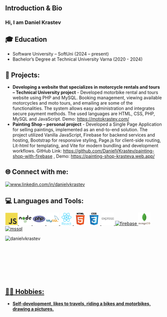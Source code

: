 ## Introduction & Bio
### Hi, I am Daniel Krastev

## 🎓 Education
- Software University – SoftUni (2024 – present)
- Bachelor’s Degree at Technical University Varna  (2020 - 2024)

## 🔭 Projects:
- **Developing a website that specializes in motorcycle rentals and tours – Technical University project** - Developed motorbike rental and tours website using PHP and MySQL. Booking management, viewing available motorcycles and moto tours, and emailing are some of the functionalities. The system allows easy administration and integrates secure payment methods. The used languages are HTML, CSS, PHP, MySQL and JavaScript.
Demo: https://motokrastev.com/
- **Painting Shop – personal project** - Developed a Single Page Application for selling paintings, implemented as an end-to-end solution. The project utilized Vanilla JavaScript, Firebase for backend services and hosting, Bootstrap for responsive styling, Page.js for client-side routing, Lit-html for templating, and Vite for modern bundling and development workflows.
GitHub Link: https://github.com/DanielVKrastev/painting-shop-with-firebase , Demo: https://painting-shop-krasteva.web.app/

## 🌐 Connect with me:
<p align="left">
<a href="https://linkedin.com/in/www.linkedin.com/in/danielvkrastev" target="blank"><img align="center" src="https://raw.githubusercontent.com/rahuldkjain/github-profile-readme-generator/master/src/images/icons/Social/linked-in-alt.svg" alt="www.linkedin.com/in/danielvkrastev" height="30" width="40" /></a>
</p>

## 💻 Languages and Tools:
<p align="left"> <a href="https://www.w3schools.com/css/" target="_blank" rel="noreferrer">
<img src="https://raw.githubusercontent.com/devicons/devicon/master/icons/javascript/javascript-original.svg" alt="javascript" width="40" height="40"/> </a> <a href="https://www.mongodb.com/" target="_blank" rel="noreferrer">
<img src="https://raw.githubusercontent.com/devicons/devicon/master/icons/nodejs/nodejs-original-wordmark.svg" alt="nodejs" width="40" height="40"/> </a> <a href="https://www.php.net" target="_blank" rel="noreferrer"> 
<img src="https://raw.githubusercontent.com/devicons/devicon/master/icons/php/php-original.svg" alt="php" width="40" height="40"/> </a> <a href="https://reactjs.org/" target="_blank" rel="noreferrer">
<img src="https://raw.githubusercontent.com/devicons/devicon/master/icons/mysql/mysql-original-wordmark.svg" alt="mysql" width="40" height="40"/> </a> <a href="https://nodejs.org" target="_blank" rel="noreferrer"> 
<img src="https://raw.githubusercontent.com/devicons/devicon/master/icons/react/react-original-wordmark.svg" alt="react" width="40" height="40"/> </a>
<img src="https://raw.githubusercontent.com/devicons/devicon/master/icons/html5/html5-original-wordmark.svg" alt="html5" width="40" height="40"/> </a> <a href="https://developer.mozilla.org/en-US/docs/Web/JavaScript" target="_blank" rel="noreferrer"> 
<img src="https://raw.githubusercontent.com/devicons/devicon/master/icons/css3/css3-original-wordmark.svg" alt="css3" width="40" height="40"/> </a> <a href="https://expressjs.com" target="_blank" rel="noreferrer">
<img src="https://raw.githubusercontent.com/devicons/devicon/master/icons/express/express-original-wordmark.svg" alt="express" width="40" height="40"/> </a> <a href="https://firebase.google.com/" target="_blank" rel="noreferrer">
<img src="https://www.vectorlogo.zone/logos/firebase/firebase-icon.svg" alt="firebase" width="40" height="40"/> </a> <a href="https://www.w3.org/html/" target="_blank" rel="noreferrer">
<img src="https://raw.githubusercontent.com/devicons/devicon/master/icons/mongodb/mongodb-original-wordmark.svg" alt="mongodb" width="40" height="40"/> </a> <a href="https://www.microsoft.com/en-us/sql-server" target="_blank" rel="noreferrer"> 
<img src="https://www.svgrepo.com/show/303229/microsoft-sql-server-logo.svg" alt="mssql" width="40" height="40"/> </a> <a href="https://www.mysql.com/" target="_blank" rel="noreferrer"> 
</p>

<p><img align="left" src="https://github-readme-stats.vercel.app/api/top-langs?username=danielvkrastev&show_icons=true&locale=en&layout=compact" alt="danielvkrastev" /></p>
<br><br><br><br><br><br><br><br>

## 🙋‍♂️ Hobbies:
- **Self-development, likes to travels, riding a bikes and motorbikes, drawing a pictures.**
  
